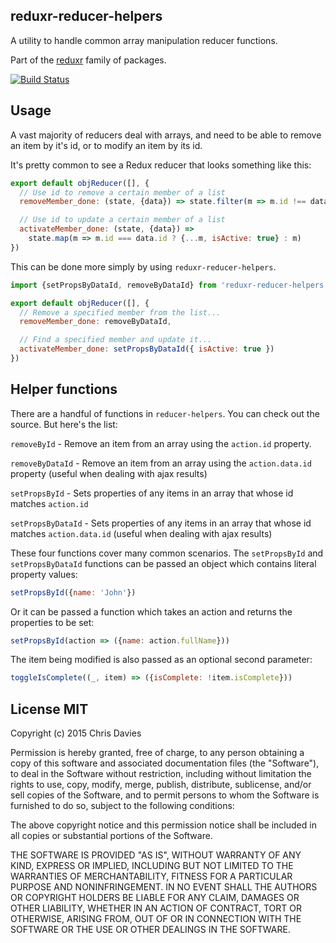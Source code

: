 ## reduxr-reducer-helpers

A utility to handle common array manipulation reducer functions.

Part of the [reduxr](https://github.com/chrisdavies/reduxr) family of packages.

[![Build Status](https://travis-ci.org/chrisdavies/reduxr-reducer-helpers.svg?branch=master)](https://travis-ci.org/chrisdavies/reduxr-reducer-helpers)

## Usage

A vast majority of reducers deal with arrays, and need to be able to remove an item by it's id, or to modify an item by its id.

It's pretty common to see a Redux reducer that looks something like this:

```js
export default objReducer([], {
  // Use id to remove a certain member of a list
  removeMember_done: (state, {data}) => state.filter(m => m.id !== data.id),

  // Use id to update a certain member of a list
  activateMember_done: (state, {data}) =>
    state.map(m => m.id === data.id ? {...m, isActive: true} : m)
})
```

This can be done more simply by using `reduxr-reducer-helpers`.

```js
import {setPropsByDataId, removeByDataId} from 'reduxr-reducer-helpers';

export default objReducer([], {
  // Remove a specified member from the list...
  removeMember_done: removeByDataId,

  // Find a specified member and update it...
  activateMember_done: setPropsByDataId({ isActive: true })
})
```

## Helper functions

There are a handful of functions in `reducer-helpers`. You can check out the source. But here's the list:

`removeById` - Remove an item from an array using the `action.id` property.

`removeByDataId` - Remove an item from an array using the `action.data.id` property (useful when dealing with ajax results)

`setPropsById` - Sets properties of any items in an array that whose id matches `action.id`

`setPropsByDataId` - Sets properties of any items in an array that whose id matches `action.data.id` (useful when dealing with ajax results)

These four functions cover many common scenarios. The `setPropsById` and `setPropsByDataId` functions can be passed an object which contains literal property values:

```js
setPropsById({name: 'John'})
```

Or it can be passed a function which takes an action and returns the properties to be set:

```js
setPropsById(action => ({name: action.fullName}))
```

The item being modified is also passed as an optional second parameter:

```js
toggleIsComplete((_, item) => ({isComplete: !item.isComplete}))
```

## License MIT

Copyright (c) 2015 Chris Davies

Permission is hereby granted, free of charge, to any person obtaining a copy of this software and associated documentation files (the "Software"), to deal in the Software without restriction, including without limitation the rights to use, copy, modify, merge, publish, distribute, sublicense, and/or sell copies of the Software, and to permit persons to whom the Software is furnished to do so, subject to the following conditions:

The above copyright notice and this permission notice shall be included in all copies or substantial portions of the Software.

THE SOFTWARE IS PROVIDED "AS IS", WITHOUT WARRANTY OF ANY KIND, EXPRESS OR IMPLIED, INCLUDING BUT NOT LIMITED TO THE WARRANTIES OF MERCHANTABILITY, FITNESS FOR A PARTICULAR PURPOSE AND NONINFRINGEMENT. IN NO EVENT SHALL THE AUTHORS OR COPYRIGHT HOLDERS BE LIABLE FOR ANY CLAIM, DAMAGES OR OTHER LIABILITY, WHETHER IN AN ACTION OF CONTRACT, TORT OR OTHERWISE, ARISING FROM, OUT OF OR IN CONNECTION WITH THE SOFTWARE OR THE USE OR OTHER DEALINGS IN THE SOFTWARE.

